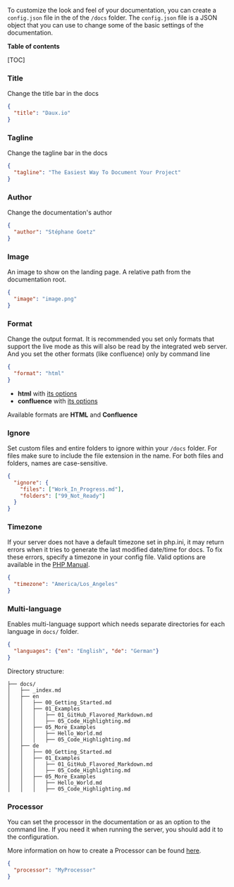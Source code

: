 To customize the look and feel of your documentation, you can create a `config.json` file in the of the `/docs` folder. The `config.json` file is a JSON object that you can use to change some of the basic settings of the documentation.

__Table of contents__

[TOC]

### Title
Change the title bar in the docs

```json
{
  "title": "Daux.io"
}
```

### Tagline
Change the tagline bar in the docs

```json
{
  "tagline": "The Easiest Way To Document Your Project"
}
```

### Author
Change the documentation's author

```json
{
  "author": "Stéphane Goetz"
}
```

### Image
An image to show on the landing page. A relative path from the documentation root.

```json
{
  "image": "image.png"
}
```

### Format
Change the output format. It is recommended you set only formats that support the live mode as this will also
be read by the integrated web server. And you set the other formats (like confluence) only by command line

```json
{
  "format": "html"
}
```

- __html__ with [its options](./Html_export.md)
- __confluence__ with [its options](./Confluence_upload.md)

Available formats are __HTML__ and __Confluence__

### Ignore
Set custom files and entire folders to ignore within your `/docs` folder. For files make sure to include the file extension in the name. For both files and folders, names are case-sensitive.

```json
{
  "ignore": {
    "files": ["Work_In_Progress.md"],
    "folders": ["99_Not_Ready"]
  }
}
```

### Timezone
If your server does not have a default timezone set in php.ini, it may return errors when it tries to generate the last modified date/time for docs. To fix these errors, specify a timezone in your config file. Valid options are available in the [PHP Manual](http://php.net/manual/en/timezones.php).

```json
{
  "timezone": "America/Los_Angeles"
}
```

### Multi-language
Enables multi-language support which needs separate directories for each language in `docs/` folder.

```json
{
  "languages": {"en": "English", "de": "German"}
}
```

Directory structure:
```
├── docs/
│   ├── _index.md
│   ├── en
│   │   ├── 00_Getting_Started.md
│   │   ├── 01_Examples
│   │   │   ├── 01_GitHub_Flavored_Markdown.md
│   │   │   ├── 05_Code_Highlighting.md
│   │   ├── 05_More_Examples
│   │   │   ├── Hello_World.md
│   │   │   ├── 05_Code_Highlighting.md
│   ├── de
│   │   ├── 00_Getting_Started.md
│   │   ├── 01_Examples
│   │   │   ├── 01_GitHub_Flavored_Markdown.md
│   │   │   ├── 05_Code_Highlighting.md
│   │   ├── 05_More_Examples
│   │   │   ├── Hello_World.md
│   │   │   ├── 05_Code_Highlighting.md
```

### Processor
You can set the processor in the documentation or as an option to the command line. If you need it when running the server, you should add it to the configuration.

More information on how to create a Processor can be found [here](!For_Developers/Creating_a_Processor).
 
```json
{
  "processor": "MyProcessor"
}
```
